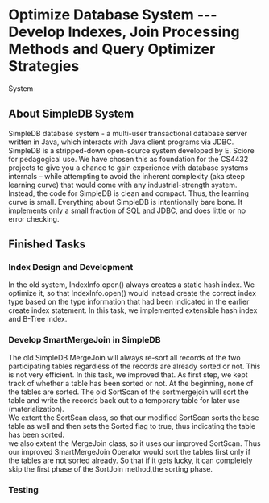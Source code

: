 # Optimize Database System --- Develop Indexes, Join Processing Methods and Query Optimizer Strategies
System

## About SimpleDB System
SimpleDB database system - a multi-user transactional database server written in Java, which interacts with Java client programs via JDBC. SimpleDB is
a stripped-down open-source system developed by E. Sciore for pedagogical use. We have
chosen this as foundation for the CS4432 projects to give you a chance to gain experience with
database systems internals – while attempting to avoid the inherent complexity (aka steep
learning curve) that would come with any industrial-strength system. Instead, the code for
SimpleDB is clean and compact. Thus, the learning curve is small. Everything about SimpleDB
is intentionally bare bone. It implements only a small fraction of SQL and JDBC, and does little
or no error checking.

## Finished Tasks
### Index Design and Development
In the old system, IndexInfo.open() always creates a static hash index. We optimize it, so that IndexInfo.open() would instead create the correct index type based on the type information that had been indicated in the earlier create index statement. In this task, we implemented extensible hash index and B-Tree index.  
### Develop SmartMergeJoin in SimpleDB
The old SimpleDB MergeJoin will always re-sort all records of the two participating tables regardless of the records are already sorted or not. This is not very efficient. In this task, we improved that. As first step, we kept track of whether a table has been sorted or
not. At the beginning, none of the tables are sorted. The old SortScan of the sortmergejoin will sort the table and write the records back out to a temporary table for later use (materialization).  
We extent the SortScan class, so that our modified SortScan sorts the base table as well and then sets the Sorted flag to true, thus indicating the table has been sorted.  
we also extent the MergeJoin class, so it uses our improved SortScan. Thus our improved SmartMergeJoin Operator would sort the tables first only if the tables are not sorted already. So that if it gets lucky, it can completely skip the first phase of the SortJoin method,the sorting phase.  
### Testing
